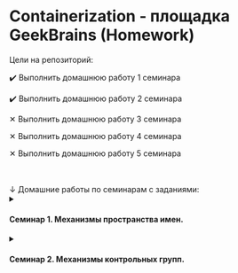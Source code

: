 # Containerization - площадка GeekBrains (Homework)

<summary>Цели на репозиторий:</summary>
<p>

✔️ Выполнить домашнюю работу 1 семинара
  
✔️ Выполнить домашнюю работу 2 семинара

✕ Выполнить домашнюю работу 3 семинара

✕ Выполнить домашнюю работу 4 семинара

✕ Выполнить домашнюю работу 5 семинара

</p>

<br>
<br>
↓ Домашние работы по семинарам с заданиями:

<details><summary><h4>Семинар 1. Механизмы пространства имен.</h4></summary>

✔️ Необходимо продемонстрировать изоляцию одного и того же приложения (как решено на семинаре - командного интерпретатора) в различных пространствах имен.

</details>
<details><summary><h4>Семинар 2. Механизмы контрольных групп.</h4></summary>

✔️ Запустить контейнер с ubuntu, используя механизм LXC

✔️ Ограничить контейнер 256 Мб ОЗУ и проверить, что ограничение работает

✔️ добавить автозапуск контейнеру, перезагрузить ОС и убедиться, что контейнер действительно запустился самостоятельно

''при создании указать файл, куда записывать логи

''после перезагрузки проанализировать логи

</details>
